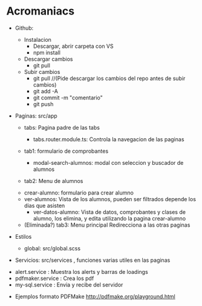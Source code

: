 # Acromaniacs

* Github:
  + Instalacion
    - Descargar, abrir carpeta con VS
    - npm install
  + Descargar cambios
    - git pull
  + Subir cambios
    - git pull //(Pide descargar los cambios del repo antes de subir cambios)
    - git add -A
    - git commit -m "comentario"
    - git push


* Paginas: src/app

  + tabs: Pagina padre de las tabs
    - tabs.router.module.ts: Controla la navegacion de las paginas

  + tab1: formulario de comprobantes
    - modal-search-alumnos: modal con seleccion y buscador de alumnos

  + tab2: Menu de alumnos
   - crear-alumno: formulario para crear alumno
   - ver-alumnos: Vista de los alumnos, pueden ser filtrados depende los dias que asisten
     - ver-datos-alumno: Vista de datos, comprobantes y clases de alumno, los elimina, y edita utilizando la pagina crear-alumno

  + (Eliminada?) tab3: Menu principal
    Redirecciona a las otras paginas
    
* Estilos
    - global: src/global.scss

* Servicios: src/services , funciones varias utiles en las paginas
 + alert.service : Muestra los alerts y barras de loadings
 + pdfmaker.service : Crea los pdf
 + my-sql.service : Envia y recibe del servidor

* Ejemplos formato PDFMake
http://pdfmake.org/playground.html